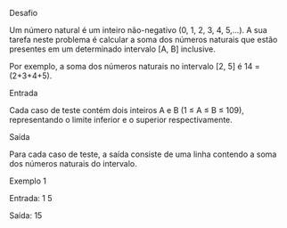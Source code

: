 Desafio

Um número natural é um inteiro não-negativo (0, 1, 2, 3, 4, 5,...). A sua tarefa neste problema é calcular a soma dos números naturais que estão presentes em um determinado intervalo [A, B] inclusive.

Por exemplo, a soma dos números naturais no intervalo [2, 5] é 14 = (2+3+4+5).

Entrada

Cada caso de teste contém dois inteiros A e B (1 ≤ A ≤ B ≤ 109), representando o limite inferior e o superior respectivamente.

Saída

Para cada caso de teste, a saída consiste de uma linha contendo a soma dos números naturais do intervalo.

Exemplo 1

Entrada:
1
5	

Saída:
15